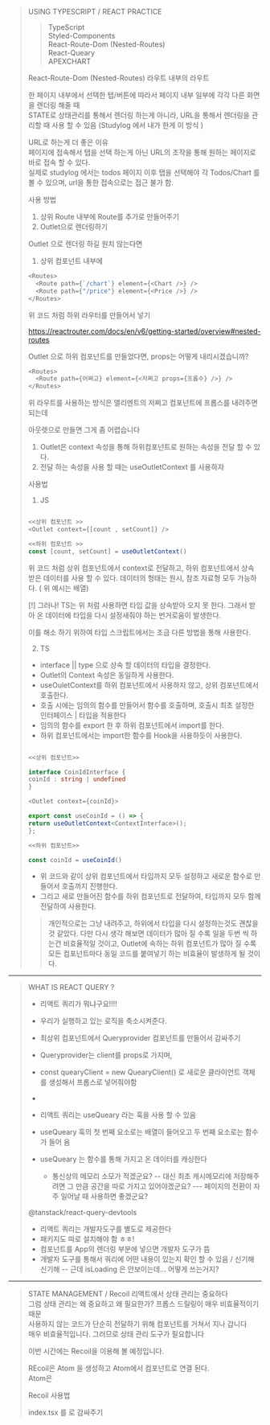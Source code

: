 > USING TYPESCRIPT / REACT PRACTICE
>
> > TypeScript  
> > Styled-Components  
> > React-Route-Dom (Nested-Routes)  
> > React-Queary  
> > APEXCHART
>
> React-Route-Dom (Nested-Routes)
> 라우트 내부의 라우트
>
> 한 페이지 내부에서 선택한 탭/버튼에 따라서 페이지 내부 일부에 각각 다른 화면을 렌더링 해줄 때  
> STATE로 상태관리를 통해서 렌더링 하는게 아니라, URL을 통해서 렌더링을 관리할 때 사용 할 수 있음 (Studylog 에서 내가 한게 이 방식 )
>
> URL로 하는게 더 좋은 이유  
> 페이지에 접속해서 탭을 선택 하는게 아닌 URL의 조작을 통해 원하는 페이지로 바로 접속 할 수 있다.  
> 실제로 studylog 에서는 todos 페이지 이후 탭을 선택해야 각 Todos/Chart 를 볼 수 있으며, url을 통한 접속으로는 접근 불가 함.
>
> 사용 방법
>
> 1.  상위 Route 내부에 Route를 추가로 만들어주기
> 2.  Outlet으로 렌더링하기
>
> Outlet 으로 렌더링 하길 원치 않는다면
>
> 1.  상위 컴포넌트 내부에
>
> ```javascript
> <Routes>
>   <Route path={`/chart`} element={<Chart />} />
>   <Route path={"/price"} element={<Price />} />
> </Routes>
> ```
>
> 위 코드 처럼 하위 라우터를 만들어서 넣기
>
> https://reactrouter.com/docs/en/v6/getting-started/overview#nested-routes
>
> Outlet 으로 하위 컴포넌트를 만들었다면, props는 어떻게 내리시겠습니까?
>
> ```javascript
> <Routes>
>   <Route path={어쩌고} element={<저쩌고 props={프롭수} />} />
> </Routes>
> ```
>
> 위 라우트를 사용하는 방식은 엘리멘트의 저쩌고 컴포넌트에 프롭스를 내려주면 되는데
>
> 아웃렛으로 만들면 그게 좀 어렵습니다
>
> 1. Outlet은 context 속성을 통해 하위컴포넌트로 원하는 속성을 전달 할 수 있다.
> 2. 전달 하는 속성을 사용 할 때는 useOutletContext 를 사용하자
>
> 사용법
>
> 1. JS
>
> ```javascript
>
> <<상위 컴포넌트 >>
> <Outlet context={[count , setCount]} />
>
> <<하위 컴포넌트 >>
> const [count, setCount] = useOutletContext()
>
> ```
>
> 위 코드 처럼 상위 컴포넌트에서 context로 전달하고, 하위 컴포넌트에서 상속 받은 데이터를 사용 할 수 있다.
> 데이터의 형태는 원시, 참조 자료형 모두 가능하다. ( 위 예시는 배열)
>
> [!] 그러나! TS는 위 처럼 사용하면 타입 값을 상속받아 오지 못 한다.
> 그래서 받아 온 데이터에 타입을 다시 설정새줘야 하는 번거로움이 발생한다.
>
> 이를 해소 하기 위하여 타입 스크립트에서는 조금 다른 방법을 통해 사용한다.
>
> 2. TS
>
> - interface || type 으로 상속 할 데이터의 타입을 결정한다.
> - Outlet의 Context 속성은 동일하게 사용한다.
> - useOuletContext를 하위 컴포넌트에서 사용하지 않고, 상위 컴포넌트에서 호출한다.
> - 호출 시에는 임의의 함수를 만들어서 함수를 호출하며, 호출시 최초 설정한 인터페이스 | 타입을 적용한다
> - 임의의 함수를 export 한 후 하위 컴포넌트에서 import를 한다.
> - 하위 컴포넌트에서는 import한 함수를 Hook을 사용하듯이 사용한다.
>
> ```typescript
>
> <<상위 컴포넌트>>
>
> interface CoinIdInterface {
> coinId : string | undefined
> }
>
> <Outlet context={coinId}>
>
> export const useCoinId = () => {
> return useOutletContext<ContextInterface>();
> };
>
> <<하위 컴포넌트>>
>
> const coinId = useCoinId()
>
> ```
>
> - 위 코드와 같이 상위 컴포넌트에서 타입까지 모두 설정하고 새로운 함수로 만들어서 호출까지 진행한다.
> - 그리고 새로 만들어진 함수를 하위 컴포넌트로 전달하여, 타입까지 모두 함께 전달하여 사용한다.
>
> > 개인적으로는 그냥 내려주고, 하위에서 타입을 다시 설정하는것도 괜찮을것 같았다.
> > 다만 다시 생각 해보면 데이터가 많아 질 수록 일을 두번 씩 하는건 비효율적일 것이고,
> > Outlet에 속하는 하위 컴포넌트가 많아 질 수록 모든 컴포넌트마다 동일 코드를 붙여넣기 하는 비효율이 발생하게 될 것이다.

---

> WHAT IS REACT QUERY ?
>
> - 리액트 쿼리가 뭐냐구요!!!!
> - 우리가 실행하고 있는 로직을 축소시켜준다.
> - 최상위 컴포넌트에서 Queryprovider 컴포넌트를 만들어서 감싸주기
> - Queryprovider는 client를 props로 가지며,
> - const quearyClient = new QuearyClient() 로 새로운 클라이언트 객체를 생성해서 프롭스로 넣어줘야함
> -
>
> - 리액트 쿼리는 useQueary 라는 훅을 사용 할 수 있음
> - useQueary 훅의 첫 번째 요소로는 배열이 들어오고 두 번째 요소로는 함수가 들어 옴
>
> - useQueary 는 함수를 통해 가지고 온 데이터를 캐싱한다
>   - 통신상의 메모리 소모가 적겠군요?
>     -- 대신 최초 캐시메모리에 저장해주려면 그 만큼 공간을 따로 가지고 있어야겠군요?
>     --- 페이지의 전환이 자주 일어날 때 사용하면 좋겠군요?
>
> @tanstack/react-query-devtools
>
> - 리액트 쿼리는 개발자도구를 별도로 제공한다
> - 패키지도 따로 설치해야 함 ㅎㅎ!
> - <ReactQueryDevtools initialIsOpen={true} /> 컴포넌트를 App의 렌더링 부분에 넣으면 개발자 도구가 뜸
> - 개발자 도구를 통해서 쿼리에 어떤 내용이 있는지 확인 할 수 있음 / 신기해 신기해
>   -- 근데 isLoading 은 안보이는데... 어떻게 쓰는거지?

---

> STATE MANAGEMENT / Recoil
> 리액트에서 상태 관리는 중요하다  
> 그럼 상태 관리는 왜 중요하고 왜 필요한가?
> 프롭스 드릴링이 매우 비효율적이기 때문  
> 사용하지 않는 코드가 단순히 전달하기 위해 컴포넌트를 거쳐서 지나 갑니다  
>  매우 비효율적입니다. 그러므로 상태 관리 도구가 필요합니다
>
> 이번 시간에는 Recoil을 이용해 볼 예정입니다.
>
> REcoil은 Atom 을 생성하고 Atom에서 컴포넌트로 연결 된다.  
> Atom은
>
> Recoil 사용법
>
> index.tsx 를 <RecoilRoot> 로 감싸주기

